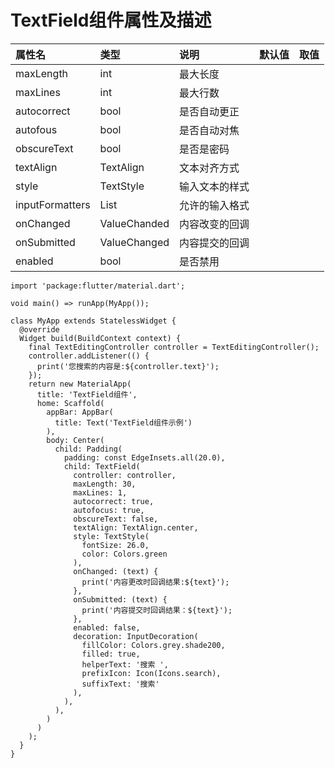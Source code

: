 # TextField组件属性及描述
| 属性名 | 类型 | 说明 | 默认值 | 取值 |
| :--------- | :------ | :------- | :------ | :------- |
| maxLength | int | 最大长度 | | |
| maxLines | int | 最大行数 | | |
| autocorrect | bool | 是否自动更正 | | |
| autofous | bool | 是否自动对焦 | | |
| obscureText | bool | 是否是密码 | | |
| textAlign | TextAlign | 文本对齐方式 | | |
| style | TextStyle | 输入文本的样式 | | |
| inputFormatters | List<TextInputFormatter> | 允许的输入格式 | | |
| onChanged | ValueChanded<String> | 内容改变的回调 | | |
| onSubmitted | ValueChanged<String> | 内容提交的回调 | | |
| enabled | bool | 是否禁用 | | |



```
import 'package:flutter/material.dart';

void main() => runApp(MyApp());

class MyApp extends StatelessWidget {
  @override
  Widget build(BuildContext context) {
    final TextEditingController controller = TextEditingController();
    controller.addListener(() {
      print('您搜索的内容是:${controller.text}');
    });
    return new MaterialApp(
      title: 'TextField组件',
      home: Scaffold(
        appBar: AppBar(
          title: Text('TextField组件示例')   
        ),
        body: Center(
          child: Padding(
            padding: const EdgeInsets.all(20.0),
            child: TextField(
              controller: controller,
              maxLength: 30,
              maxLines: 1,
              autocorrect: true,
              autofocus: true,
              obscureText: false,
              textAlign: TextAlign.center,
              style: TextStyle(
                fontSize: 26.0,
                color: Colors.green
              ),
              onChanged: (text) {
                print('内容更改时回调结果:${text}');
              },
              onSubmitted: (text) {
                print('内容提交时回调结果：${text}');
              },
              enabled: false,
              decoration: InputDecoration(
                fillColor: Colors.grey.shade200,
                filled: true,
                helperText: '搜索 ',
                prefixIcon: Icon(Icons.search),
                suffixText: '搜索'
              ),
            ),
          ),
        )
      )
    );
  }
}
```